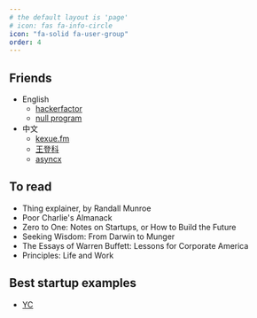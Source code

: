 ```yaml
---
# the default layout is 'page'
# icon: fas fa-info-circle
icon: "fa-solid fa-user-group"
order: 4
---
```


## Friends
+ English
    + [hackerfactor](https://hackerfactor.com/index.php)
    + [null program](https://nullprogram.com/)
+ 中文
    + [kexue.fm](https://kexue.fm/)
    + [王登科](https://greatdk.com/)
    + [asyncx](https://blog.asyncx.top/zh/blog/)

## To read
+ Thing explainer, by Randall Munroe
+ Poor Charlie's Almanack
+ Zero to One: Notes on Startups, or How to Build the Future
+ Seeking Wisdom: From Darwin to Munger
+ The Essays of Warren Buffett: Lessons for Corporate America
+ Principles: Life and Work

## Best startup examples
+ [YC](https://www.ycombinator.com/companies)